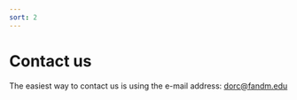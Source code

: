 ```yaml
---
sort: 2
---
```


# Contact us

The easiest way to contact us is using the e-mail address: dorc@fandm.edu